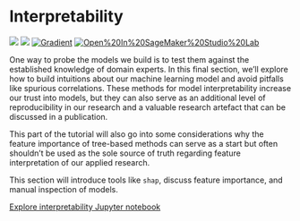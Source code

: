 # Interpretability

[![](https://img.shields.io/badge/view-notebook-orange)](notebooks/5-interpretability) [![](https://img.shields.io/badge/open-colab-yellow)](https://colab.research.google.com/github/jesperdramsch/ml-for-science-reproducibility-tutorial/blob/main/notebooks/5-interpretability.ipynb) [![Gradient](https://assets.paperspace.io/img/gradient-badge.svg)](https://console.paperspace.com/github/jesperdramsch/ml-for-science-reproducibility-tutorial/blob/main/notebooks/5-interpretability.ipynb) [![Open%20In%20SageMaker%20Studio%20Lab](https://studiolab.sagemaker.aws/studiolab.svg)](https://studiolab.sagemaker.aws/import/github/jesperdramsch/ml-for-science-reproducibility-tutorial/blob/main/notebooks/5-interpretability.ipynb)

One way to probe the models we build is to test them against the established knowledge of domain experts. In this final section, we’ll explore how to build intuitions about our machine learning model and avoid pitfalls like spurious correlations. These methods for model interpretability increase our trust into models, but they can also serve as an additional level of reproducibility in our research and a valuable research artefact that can be discussed in a publication.

This part of the tutorial will also go into some considerations why the feature importance of tree-based methods can serve as a start but often shouldn’t be used as the sole source of truth regarding feature interpretation of our applied research.

This section will introduce tools like `shap`, discuss feature importance, and manual inspection of models.

[Explore interpretability Jupyter notebook](notebooks/5-interpretability.ipynb)